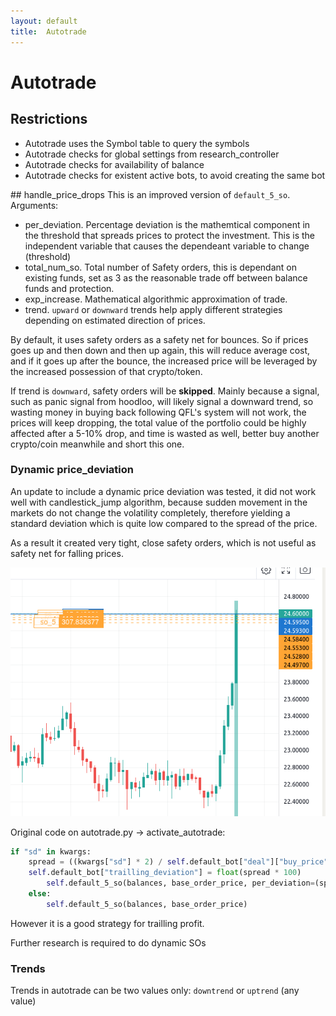 ```yaml
---
layout: default
title:  Autotrade
---
```


# Autotrade

## Restrictions
- Autotrade uses the Symbol table to query the symbols
- Autotrade checks for global settings from research_controller
- Autotrade checks for availability of balance
- Autotrade checks for existent active bots, to avoid creating the same bot


## handle_price_drops
This is an improved version of `default_5_so`. Arguments:

- per_deviation. Percentage deviation is the mathemtical component in the threshold that spreads prices to protect the investment. This is the independent variable that causes the dependeant variable to change (threshold)
- total_num_so. Total number of Safety orders, this is dependant on existing funds, set as 3 as the reasonable trade off between balance funds and protection.
- exp_increase. Mathematical algorithmic approximation of trade.
- trend. `upward` or `downward` trends help apply different strategies depending on estimated direction of prices.

By default, it uses safety orders as a safety net for bounces. So if prices goes up and then down and then up again, this will reduce average cost, and if it goes up after the bounce, the increased price will be leveraged by the increased possession of that crypto/token.

If trend is `downward`, safety orders will be **skipped**. Mainly because a signal, such as panic signal from hoodloo, will likely signal a downward trend, so wasting money in buying back following QFL's system will not work, the prices will keep dropping, the total value of the portfolio could be highly affected after a 5-10% drop, and time is wasted as well, better buy another crypto/coin meanwhile and short this one.
### Dynamic price_deviation

An update to include a dynamic price deviation was tested, it did not work well with candlestick_jump algorithm, because sudden movement in the markets do not change the volatility completely, therefore yielding a standard deviation which is quite low compared to the spread of the price.

As a result it created very tight, close safety orders, which is not useful as safety net for falling prices.

![Dynamic price deviation fail](./assets/dynamic-volatility-so.png)

Original code on autotrade.py -> activate_autotrade:

```python
if "sd" in kwargs:
    spread = ((kwargs["sd"] * 2) / self.default_bot["deal"]["buy_price"])
    self.default_bot["trailling_deviation"] = float(spread * 100)
        self.default_5_so(balances, base_order_price, per_deviation=(spread))
    else:
        self.default_5_so(balances, base_order_price)

```

However it is a good strategy for trailling profit.

Further research is required to do dynamic SOs


### Trends
Trends in autotrade can be two values only: `downtrend` or `uptrend` (any value)
